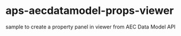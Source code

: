 # aps-aecdatamodel-props-viewer
 sample to create a property panel in viewer from AEC Data Model API 
